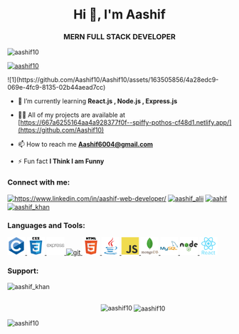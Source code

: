 <h1 align="center">Hi 👋, I'm Aashif</h1>
<h3 align="center">MERN FULL STACK DEVELOPER</h3>

<p align="left"> <img src="https://komarev.com/ghpvc/?username=aashif10&label=Profile%20views&color=0e75b6&style=flat" alt="aashif10" /> </p>

<p align="left"> <a href="https://github.com/ryo-ma/github-profile-trophy"><img src="https://github-profile-trophy.vercel.app/?username=aashif10" alt="aashif10" /></a> </p>
![1](https://github.com/Aashif10/Aashif10/assets/163505856/4a28edc9-069e-4fc9-8135-02b44aead7cc)

- 🌱 I’m currently learning **React.js , Node.js , Express.js**

- 👨‍💻 All of my projects are available at [https://667a6255164aa4a928377f0f--spiffy-pothos-cf48d1.netlify.app/](https://github.com/Aashif10)

- 📫 How to reach me **Aashif6004@gmail.com**

- ⚡ Fun fact **I Think I am Funny**

<h3 align="left">Connect with me:</h3>
<p align="left">
<a href="https://linkedin.com/in/https://www.linkedin.com/in/aashif-web-developer/" target="blank"><img align="center" src="https://raw.githubusercontent.com/rahuldkjain/github-profile-readme-generator/master/src/images/icons/Social/linked-in-alt.svg" alt="https://www.linkedin.com/in/aashif-web-developer/" height="30" width="40" /></a>
<a href="https://instagram.com/aashif_alii" target="blank"><img align="center" src="https://raw.githubusercontent.com/rahuldkjain/github-profile-readme-generator/master/src/images/icons/Social/instagram.svg" alt="aashif_alii" height="30" width="40" /></a>
<a href="https://www.hackerearth.com/aahif" target="blank"><img align="center" src="https://raw.githubusercontent.com/rahuldkjain/github-profile-readme-generator/master/src/images/icons/Social/hackerearth.svg" alt="aahif" height="30" width="40" /></a>
<a href="https://auth.geeksforgeeks.org/user/aashif_khan" target="blank"><img align="center" src="https://raw.githubusercontent.com/rahuldkjain/github-profile-readme-generator/master/src/images/icons/Social/geeks-for-geeks.svg" alt="aashif_khan" height="30" width="40" /></a>
</p>

<h3 align="left">Languages and Tools:</h3>
<p align="left"> <a href="https://www.cprogramming.com/" target="_blank" rel="noreferrer"> <img src="https://raw.githubusercontent.com/devicons/devicon/master/icons/c/c-original.svg" alt="c" width="40" height="40"/> </a> <a href="https://www.w3schools.com/css/" target="_blank" rel="noreferrer"> <img src="https://raw.githubusercontent.com/devicons/devicon/master/icons/css3/css3-original-wordmark.svg" alt="css3" width="40" height="40"/> </a> <a href="https://expressjs.com" target="_blank" rel="noreferrer"> <img src="https://raw.githubusercontent.com/devicons/devicon/master/icons/express/express-original-wordmark.svg" alt="express" width="40" height="40"/> </a> <a href="https://git-scm.com/" target="_blank" rel="noreferrer"> <img src="https://www.vectorlogo.zone/logos/git-scm/git-scm-icon.svg" alt="git" width="40" height="40"/> </a> <a href="https://www.w3.org/html/" target="_blank" rel="noreferrer"> <img src="https://raw.githubusercontent.com/devicons/devicon/master/icons/html5/html5-original-wordmark.svg" alt="html5" width="40" height="40"/> </a> <a href="https://www.java.com" target="_blank" rel="noreferrer"> <img src="https://raw.githubusercontent.com/devicons/devicon/master/icons/java/java-original.svg" alt="java" width="40" height="40"/> </a> <a href="https://developer.mozilla.org/en-US/docs/Web/JavaScript" target="_blank" rel="noreferrer"> <img src="https://raw.githubusercontent.com/devicons/devicon/master/icons/javascript/javascript-original.svg" alt="javascript" width="40" height="40"/> </a> <a href="https://www.mongodb.com/" target="_blank" rel="noreferrer"> <img src="https://raw.githubusercontent.com/devicons/devicon/master/icons/mongodb/mongodb-original-wordmark.svg" alt="mongodb" width="40" height="40"/> </a> <a href="https://www.mysql.com/" target="_blank" rel="noreferrer"> <img src="https://raw.githubusercontent.com/devicons/devicon/master/icons/mysql/mysql-original-wordmark.svg" alt="mysql" width="40" height="40"/> </a> <a href="https://nodejs.org" target="_blank" rel="noreferrer"> <img src="https://raw.githubusercontent.com/devicons/devicon/master/icons/nodejs/nodejs-original-wordmark.svg" alt="nodejs" width="40" height="40"/> </a> <a href="https://reactjs.org/" target="_blank" rel="noreferrer"> <img src="https://raw.githubusercontent.com/devicons/devicon/master/icons/react/react-original-wordmark.svg" alt="react" width="40" height="40"/> </a> </p>

<h3 align="left">Support:</h3>
<p><a href="https://www.buymeacoffee.com/aashif_khan"> <img align="left" src="https://cdn.buymeacoffee.com/buttons/v2/default-yellow.png" height="50" width="210" alt="aashif_khan" /></a></p><br><br>

<p><img align="left" src="https://github-readme-stats.vercel.app/api/top-langs?username=aashif10&show_icons=true&locale=en&layout=compact" alt="aashif10" /></p>

<p>&nbsp;<img align="center" src="https://github-readme-stats.vercel.app/api?username=aashif10&show_icons=true&locale=en" alt="aashif10" /></p>

<p><img align="center" src="https://github-readme-streak-stats.herokuapp.com/?user=aashif10&" alt="aashif10" /></p>
